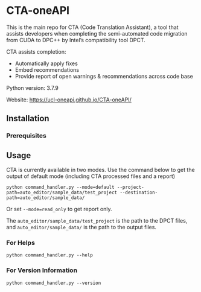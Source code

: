 # CTA-oneAPI

This is the main repo for CTA (Code Translation Assistant), a tool that assists developers when completing the semi-automated code migration from CUDA to DPC++ by Intel’s compatibility tool DPCT.  

CTA assists completion:

* Automatically apply fixes  
* Embed recommendations
* Provide report of open warnings & recommendations across code base

Python version: 3.7.9

Website: https://ucl-oneapi.github.io/CTA-oneAPI/

## Installation

### Prerequisites

## Usage
CTA is currently available in two modes.
Use the command below to get the output of default mode (including CTA processed files and a report)  
```Shell
python command_handler.py --mode=default --project-path=auto_editor/sample_data/test_project --destination-path=auto_editor/sample_data/
```
Or set `--mode=read_only` to get report only. 

The `auto_editor/sample_data/test_project` is the path to the DPCT files, and `auto_editor/sample_data/` is the path to the output files.

### For Helps
```Shell
python command_handler.py --help
```

### For Version Information
```Shell
python command_handler.py --version
```